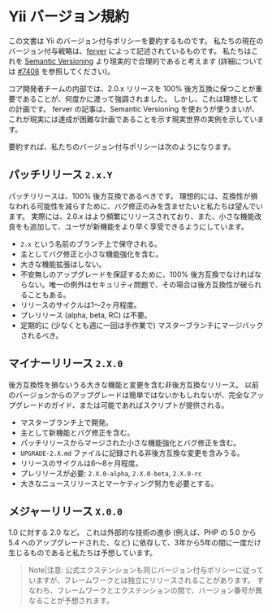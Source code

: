 Yii バージョン規約
==================

この文書は Yii のバージョン付与ポリシーを要約するものです。
私たちの現在のバージョン付与戦略は、[ferver](https://github.com/jonathanong/ferver) によって記述されているものです。
私たちはこれを [Semantic Versioning](http://semver.org/) より現実的で合理的であると考えます
(詳細については [#7408](https://github.com/yiisoft/yii2/issues/7408) を参照してください)。

コア開発者チームの内部では、2.0.x リリースを 100% 後方互換に保つことが重要であることが、何度かに渡って強調されました。
しかし、これは理想としての計画です。
ferver の記事は、Semantic Versioning を使おうが使うまいが、これが現実には達成が困難な計画であることを示す現実世界の実例を示しています。

要約すれば、私たちのバージョン付与ポリシーは次のようになります。


## パッチリリース `2.x.Y`

パッチリリースは、100% 後方互換であるべきです。
理想的には、互換性が損なわれる可能性を減らすために、バグ修正のみを含ませたいと私たちは望んでいます。
実際には、2.0.x はより頻繁にリリースされており、また、小さな機能改良をも追加して、ユーザが新機能をより早く享受できるようにしています。
* `2.x` という名前のブランチ上で保守される。
* 主としてバグ修正と小さな機能強化を含む。
* 大きな機能拡張はしない。
* 不安無しのアップグレードを保証するために、100% 後方互換でなければならない。唯一の例外はセキュリティ問題で、その場合は後方互換性が破られることもある。
* リリースのサイクルは1～2ヶ月程度。
* プレリリース (alpha, beta, RC) は不要。
* 定期的に (少なくとも週に一回は手作業で) マスターブランチにマージバックされるべき。


## マイナーリリース `2.X.0`

後方互換性を損ないうる大きな機能と変更を含む非後方互換なリリース。
以前のバージョンからのアップグレードは簡単ではないかもしれないが、完全なアップグレードのガイド、または可能であればスクリプトが提供される。

* マスターブランチ上で開発。
* 主として新機能とバグ修正を含む。
* パッチリリースからマージされた小さな機能強化とバグ修正を含む。
* `UPGRADE-2.X.md` ファイルに記録される非後方互換な変更を含みうる。
* リリースのサイクルは6～8ヶ月程度。
* プレリリースが必要: `2.X.0-alpha`, `2.X.0-beta`, `2.X.0-rc`
* 大きなニュースリリースとマーケティング努力を必要とする。


## メジャーリリース `X.0.0`

1.0 に対する 2.0 など。
これは外部的な技術の進歩 (例えば、PHP の 5.0 から 5.4 へのアップグレードされた、など) に依存して、3年から5年の間に一度だけ生じるものであると私たちは予想しています。

> Note|注意: 公式エクステンションも同じバージョン付与ポリシーに従っていますが、フレームワークとは独立にリリースされることがあります。
  すなわち、フレームワークとエクステンションの間で、バージョン番号が異なることが予想されます。
